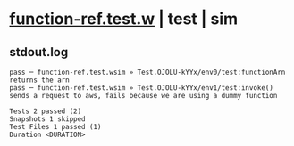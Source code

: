# [function-ref.test.w](../../../../../../examples/tests/sdk_tests/function/function-ref.test.w) | test | sim

## stdout.log
```log
pass ─ function-ref.test.wsim » Test.OJOLU-kYYx/env0/test:functionArn returns the arn                                                 
pass ─ function-ref.test.wsim » Test.OJOLU-kYYx/env1/test:invoke() sends a request to aws, fails because we are using a dummy function

Tests 2 passed (2)
Snapshots 1 skipped
Test Files 1 passed (1)
Duration <DURATION>
```

